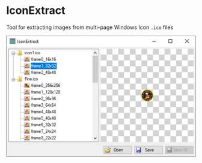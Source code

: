 # IconExtract

Tool for extracting images from multi-page Windows Icon `.ico` files

![screen](https://raw.githubusercontent.com/c-not-around/icon-extract/b4dfe8a095da0ba3d0a14087b79182cd07c5ed1a/screen.png)
